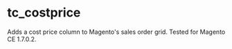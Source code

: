 tc_costprice
============

Adds a cost price column to Magento's sales order grid. Tested for Magento CE 1.7.0.2.
